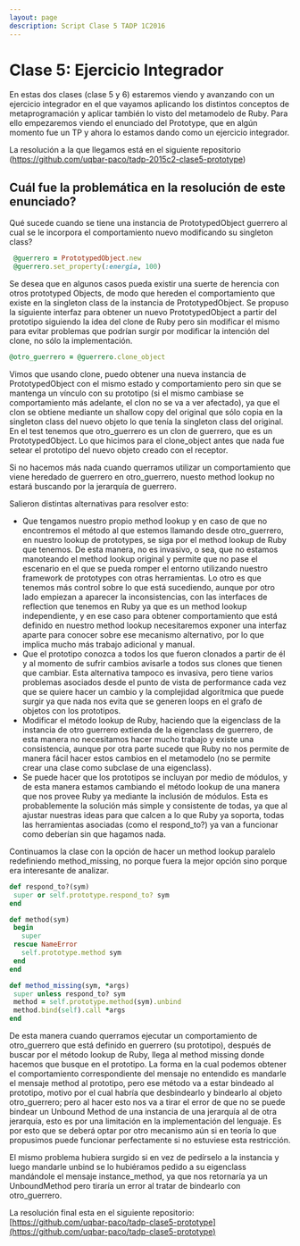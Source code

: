 ```yaml
---
layout: page
description: Script Clase 5 TADP 1C2016
---	 
```


# Clase 5: Ejercicio Integrador

En estas dos clases (clase 5 y 6) estaremos viendo y avanzando con un ejercicio integrador en el que vayamos aplicando los distintos conceptos de metaprogramación y aplicar también lo visto del metamodelo de Ruby. Para ello empezaremos viendo el enunciado del Prototype, que en algún momento fue un TP y ahora lo estamos dando como un ejercicio integrador. 

La resolución a la que llegamos está en el siguiente repositorio (https://github.com/uqbar-paco/tadp-2015c2-clase5-prototype)

## Cuál fue la problemática en la resolución de este enunciado?

Qué sucede cuando se tiene una instancia de PrototypedObject guerrero al cual se le incorpora el comportamiento nuevo modificando su singleton class?

~~~ruby
 @guerrero = PrototypedObject.new
 @guerrero.set_property(:energia, 100)
~~~

Se desea que en algunos casos pueda existir una suerte de herencia con otros prototyped Objects, de modo que hereden el comportamiento que existe en la singleton class de la instancia de PrototypedObject. Se propuso la siguiente interfaz para obtener un nuevo PrototypedObject a partir del prototipo siguiendo la idea del clone de Ruby pero sin modificar el mismo para evitar problemas que podrían surgir por modificar la intención del clone, no sólo la implementación.

~~~ruby
@otro_guerrero = @guerrero.clone_object
~~~

Vimos que usando clone, puedo obtener una nueva instancia de PrototypedObject con el mismo estado y comportamiento pero sin que se mantenga un vínculo con su prototipo (si el mismo cambiase se comportamiento más adelante, el clon no se va a ver afectado), ya que el clon se obtiene mediante un shallow copy del original que sólo copia en la singleton class del nuevo objeto lo que tenía la singleton class del original.
En el test tenemos que otro_guerrero es un clon de guerrero, que es un PrototypedObject. Lo que hicimos para el clone_object antes que nada fue setear el prototipo del nuevo objeto creado con el receptor. 

Si no hacemos más nada cuando querramos utilizar un comportamiento que viene heredado de guerrero en otro_guerrero, nuesto method lookup no estará buscando por la jerarquía de guerrero. 

Salieron distintas alternativas para resolver esto:

- Que tengamos nuestro propio method lookup y en caso de que no encontremos el método al que estemos llamando desde otro_guerrero, en nuestro lookup de prototypes, se siga por el method lookup de Ruby que tenemos. De esta manera, no es invasivo, o sea, que no estamos manoteando el method lookup original y permite que no pase el escenario en el que se pueda romper el entorno utilizando nuestro framework de prototypes con otras herramientas. Lo otro es que tenemos más control sobre lo que está sucediendo, aunque por otro lado empiezan a aparecer la inconsistencias, con las interfaces de reflection que tenemos en Ruby ya que es un method lookup independiente, y en ese caso para obtener comportamiento que está definido en nuestro method lookup necesitaremos exponer una interfaz aparte para conocer sobre ese mecanismo alternativo, por lo que implica mucho más trabajo adicional y manual.
- Que el prototipo conozca a todos los que fueron clonados a partir de él y al momento de sufrir cambios avisarle a todos sus clones que tienen que cambiar. Esta alternativa tampoco es invasiva, pero tiene varios problemas asociados desde el punto de vista de performance cada vez que se quiere hacer un cambio y la complejidad algorítmica que puede surgir ya que nada nos evita que se generen loops en el grafo de objetos con los prototipos.
- Modificar el método lookup de Ruby, haciendo que la eigenclass de la instancia de otro guerrero extienda de la eigenclass de guerrero,  de esta manera no necesitamos hacer mucho trabajo y existe una consistencia, aunque por otra parte sucede que Ruby no nos permite de manera fácil hacer estos cambios en el metamodelo (no se permite crear una clase como subclase de una eigenclass).
- Se puede hacer que los prototipos se incluyan por medio de módulos, y de esta manera estamos cambiando el método lookup de una manera que nos provee Ruby ya mediante la inclusión de módulos. Esta es probablemente la solución más simple y consistente de todas, ya que al ajustar nuestras ideas para que calcen a lo que Ruby ya soporta, todas las herramientas asociadas (como el respond_to?) ya van a funcionar como deberían sin que hagamos nada.

Continuamos la clase con la opción de hacer un method lookup paralelo redefiniendo method_missing, no porque fuera la mejor opción sino porque era interesante de analizar.

~~~ruby
def respond_to?(sym)
 super or self.prototype.respond_to? sym
end

def method(sym)
 begin
   super
 rescue NameError
   self.prototype.method sym
 end
end

def method_missing(sym, *args)
 super unless respond_to? sym
 method = self.prototype.method(sym).unbind
 method.bind(self).call *args
end
~~~

De esta manera cuando querramos ejecutar un comportamiento de otro_guerrero que está definido en guerrero (su prototipo), después de buscar por el método lookup de Ruby, llega al method missing donde hacemos que busque en el prototipo. La forma en la cual podemos obtener el comportamiento correspondiente del mensaje no entendido es mandarle el mensaje method al prototipo, pero ese método va a estar bindeado al prototipo, motivo por el cual habría que desbindearlo y bindearlo al objeto otro_guerrero; pero al hacer esto nos va a tirar el error de que no se puede bindear un Unbound Method de una instancia de una jerarquía al de otra jerarquía, esto es por una limitación en la implementación del lenguaje.
Es por esto que se deberá optar por otro mecanismo aún si en teoría lo que propusimos puede funcionar perfectamente si no estuviese esta restricción.

El mismo problema hubiera surgido si en vez de pedírselo a la instancia y luego mandarle unbind se lo hubiéramos pedido a su eigenclass mandándole el mensaje instance_method, ya que nos retornaría ya un UnboundMethod pero tiraría un error al tratar de bindearlo con otro_guerrero.

La resolución final esta en el siguiente repositorio: [https://github.com/uqbar-paco/tadp-clase5-prototype](https://github.com/uqbar-paco/tadp-clase5-prototype)

